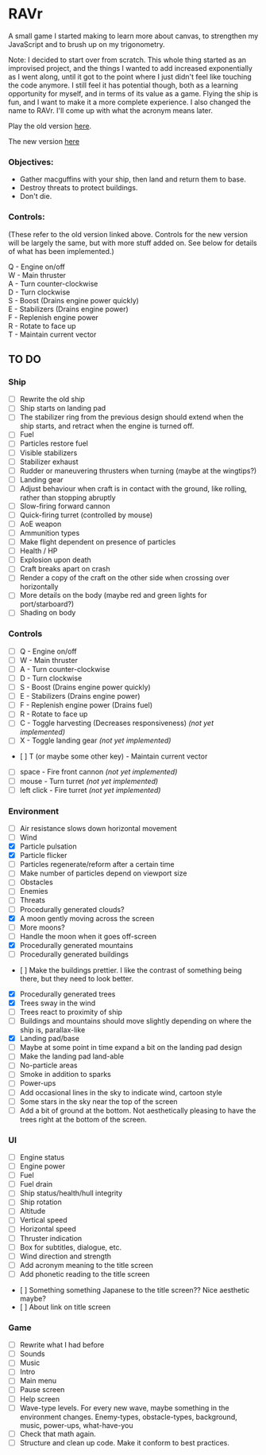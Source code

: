 # RAVr

A small game I started making to learn more about canvas, to strengthen my JavaScript and to brush up on my trigonometry.

Note: I decided to start over from scratch. This whole thing started as an improvised project, and the things I wanted to add increased exponentially as I went along, until it got to the point where I just didn't feel like touching the code anymore. I still feel it has potential though, both as a learning opportunity for myself, and in terms of its value as a game. Flying the ship is fun, and I want to make it a more complete experience. I also changed the name to RAVr. I'll come up with what the acronym means later.

Play the old version [here](https://lgrqvst.github.io/ravr/old/build/).

The new version [here](https://lgrqvst.github.io/ravr/build/)

### Objectives:

-  Gather macguffins with your ship, then land and return them to base.
-  Destroy threats to protect buildings.
-  Don't die.

### Controls:

(These refer to the old version linked above. Controls for the new version will be largely the same, but with more stuff added on. See below for details of what has been implemented.)

Q - Engine on/off  
W - Main thruster  
A - Turn counter-clockwise  
D - Turn clockwise  
S - Boost (Drains engine power quickly)  
E - Stabilizers (Drains engine power)  
F - Replenish engine power  
R - Rotate to face up  
T - Maintain current vector

## TO DO

### Ship
- [ ] Rewrite the old ship
- [ ] Ship starts on landing pad
- [ ] The stabilizer ring from the previous design should extend when the ship starts, and retract when the engine is turned off.
- [ ] Fuel
- [ ] Particles restore fuel
- [ ] Visible stabilizers
- [ ] Stabilizer exhaust
- [ ] Rudder or maneuvering thrusters when turning (maybe at the wingtips?)
- [ ] Landing gear
- [ ] Adjust behaviour when craft is in contact with the ground, like rolling, rather than stopping abruptly
- [ ] Slow-firing forward cannon
- [ ] Quick-firing turret (controlled by mouse)
- [ ] AoE weapon
- [ ] Ammunition types
- [ ] Make flight dependent on presence of particles
- [ ] Health / HP
- [ ] Explosion upon death
- [ ] Craft breaks apart on crash
- [ ] Render a copy of the craft on the other side when crossing over horizontally
- [ ] More details on the body (maybe red and green lights for port/starboard?)
- [ ] Shading on body

### Controls

- [ ] Q - Engine on/off
- [ ] W - Main thruster
- [ ] A - Turn counter-clockwise
- [ ] D - Turn clockwise
- [ ] S - Boost (Drains engine power quickly)
- [ ] E - Stabilizers (Drains engine power)
- [ ] F - Replenish engine power (Drains fuel)
- [ ] R - Rotate to face up
- [ ] C - Toggle harvesting (Decreases responsiveness) _(not yet implemented)_
- [ ] X - Toggle landing gear _(not yet implemented)_
- [ ] T (or maybe some other key) - Maintain current vector
- [ ] space - Fire front cannon _(not yet implemented)_
- [ ] mouse - Turn turret _(not yet implemented)_
- [ ] left click - Fire turret _(not yet implemented)_

### Environment

- [ ] Air resistance slows down horizontal movement
- [ ] Wind
- [x] Particle pulsation
- [x] Particle flicker
- [ ] Particles regenerate/reform after a certain time
- [ ] Make number of particles depend on viewport size
- [ ] Obstacles
- [ ] Enemies
- [ ] Threats
- [ ] Procedurally generated clouds?
- [x] A moon gently moving across the screen
- [ ] More moons?
- [ ] Handle the moon when it goes off-screen
- [x] Procedurally generated mountains
- [ ] Procedurally generated buildings
- [ ] Make the buildings prettier. I like the contrast of something being there, but they need to look better.
- [x] Procedurally generated trees
- [x] Trees sway in the wind
- [ ] Trees react to proximity of ship
- [ ] Buildings and mountains should move slightly depending on where the ship is, parallax-like
- [x] Landing pad/base
- [ ] Maybe at some point in time expand a bit on the landing pad design
- [ ] Make the landing pad land-able
- [ ] No-particle areas
- [ ] Smoke in addition to sparks
- [ ] Power-ups
- [ ] Add occasional lines in the sky to indicate wind, cartoon style
- [ ] Some stars in the sky near the top of the screen
- [ ] Add a bit of ground at the bottom. Not aesthetically pleasing to have the trees right at the bottom of the screen.

### UI

- [ ] Engine status
- [ ] Engine power
- [ ] Fuel
- [ ] Fuel drain
- [ ] Ship status/health/hull integrity
- [ ] Ship rotation
- [ ] Altitude
- [ ] Vertical speed
- [ ] Horizontal speed
- [ ] Thruster indication
- [ ] Box for subtitles, dialogue, etc.
- [ ] Wind direction and strength
- [ ] Add acronym meaning to the title screen
- [ ] Add phonetic reading to the title screen
- [ ] Something something Japanese to the title screen?? Nice aesthetic maybe?
- [ ] About link on title screen

### Game

- [ ] Rewrite what I had before
- [ ] Sounds
- [ ] Music
- [ ] Intro
- [ ] Main menu
- [ ] Pause screen
- [ ] Help screen
- [ ] Wave-type levels. For every new wave, maybe something in the environment changes. Enemy-types, obstacle-types, background, music, power-ups, what-have-you
- [ ] Check that math again.
- [ ] Structure and clean up code. Make it conform to best practices.
